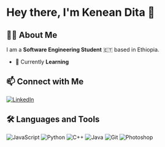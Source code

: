 # Hey there, I'm Kenean Dita 👋

## 👨‍💻 About Me

I am a **Software Engineering Student** 🇪🇹 based in Ethiopia.

- 🌴 Currently **Learning**

## 📫 Connect with Me

[![LinkedIn](https://img.shields.io/badge/LinkedIn-blue?style=flat&logo=linkedin)](https://www.linkedin.com/in/kenean-dita-55a52725b/)

## 🛠 Languages and Tools

![JavaScript](https://img.shields.io/badge/JavaScript-F7DF1E?style=flat&logo=javascript&logoColor=black)
![Python](https://img.shields.io/badge/Python-3776AB?style=flat&logo=python&logoColor=white)
![C++](https://img.shields.io/badge/C++-00599C?style=flat&logo=c%2B%2B&logoColor=white)
![Java](https://img.shields.io/badge/Java-007396?style=flat&logo=java&logoColor=white)
![Git](https://img.shields.io/badge/Git-F05032?style=flat&logo=git&logoColor=white)
![Photoshop](https://img.shields.io/badge/Adobe%20Photoshop-31A8FF?style=flat&logo=adobe-photoshop&logoColor=black)

